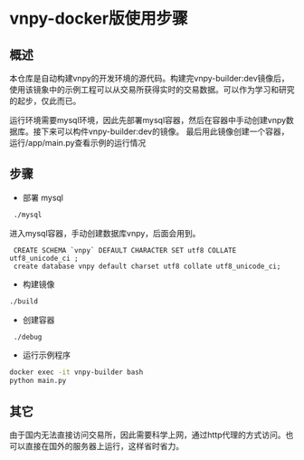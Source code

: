 # vnpy-docker版使用步骤

## 概述

本仓库是自动构建vnpy的开发环境的源代码。构建完vnpy-builder:dev镜像后，使用该镜象中的示例工程可以从交易所获得实时的交易数据。可以作为学习和研究的起步，仅此而已。

运行环境需要mysql环境，因此先部署mysql容器，然后在容器中手动创建vnpy数据库。接下来可以构件vnpy-builder:dev的镜像。 最后用此镜像创建一个容器，运行/app/main.py查看示例的运行情况

## 步骤

 - 部署 mysql
 
 ``` bash 
  ./mysql
 ```

进入mysql容器，手动创建数据库vnpy，后面会用到。

```
 CREATE SCHEMA `vnpy` DEFAULT CHARACTER SET utf8 COLLATE utf8_unicode_ci ;
 create database vnpy default charset utf8 collate utf8_unicode_ci;
```

- 构建镜像

```bash
./build
```

- 创建容器
```bash
 ./debug
```


- 运行示例程序

``` bash
docker exec -it vnpy-builder bash
python main.py
```

## 其它
由于国内无法直接访问交易所，因此需要科学上网，通过http代理的方式访问。也可以直接在国外的服务器上运行，这样省时省力。
